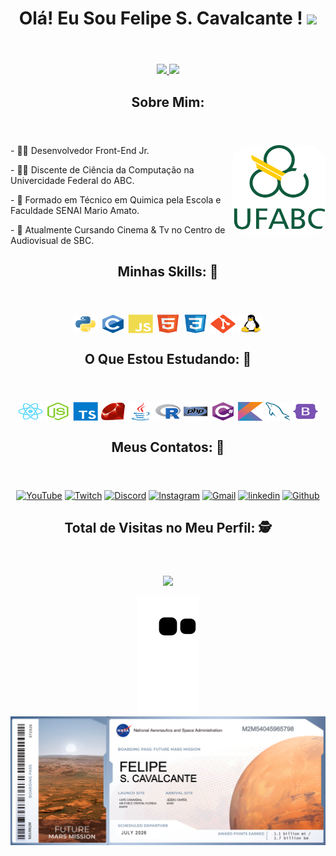 <!DOCTYPE html>
<html>
<body>
<header>
<h1 align="center">Olá! Eu Sou Felipe S. Cavalcante ! <img src="https://raw.githubusercontent.com/iampavangandhi/iampavangandhi/master/gifs/Hi.gif" width="30px"></h1>
</header>

<section align="center">
<a href="https://github.com/felipsgami">
<img height="180em" src="https://github-readme-stats.vercel.app/api?username=felipsgami&show_icons=true&theme=tokyonight&include_all_commits=true&count_private=true"/>
<img height="180em" src="https://github-readme-stats.vercel.app/api/top-langs/?username=felipsgami&layout=compact&langs_count=10&theme=tokyonight"/>
</a>
</section>
 
<section>
<header>
<h2 align="center">Sobre Mim:</h2>
</header>
<div style="display: inline_block"  >
<img align="right" width="150" height="145" style="border-radius:30px;" src="foto.png?raw=true" />
<p> - 👨‍💻 Desenvolvedor Front-End Jr.</p>
<p> - 👨‍🎓 Discente de Ciência da Computação na Univercidade Federal do ABC. </p>
<p> - 🧪 Formado em Técnico em Quimica pela Escola e Faculdade SENAI Mario Amato. </p>
<p> - 🎥 Atualmente Cursando Cinema & Tv no Centro de Audiovisual de SBC. </p>
</div>
</section>

<section>
<header>
<h2 align="center">Minhas Skills: 🧠</h2>
</header>
</section>
<section align="center">
<img align="center" title="Python" alt="Python" height="30" width="40" src="https://raw.githubusercontent.com/devicons/devicon/master/icons/python/python-original.svg">
<img align="center" title="C" alt="C" height="30" width="40" src="https://raw.githubusercontent.com/devicons/devicon/master/icons/c/c-original.svg">
<img align="center" title="Javascript" alt="Javascript" height="30" width="40" src="https://raw.githubusercontent.com/devicons/devicon/master/icons/javascript/javascript-plain.svg">
<img align="center" title="HTML" alt="HTML" height="30" width="40" src="https://raw.githubusercontent.com/devicons/devicon/master/icons/html5/html5-original.svg">
<img align="center" title="CSS" alt="CSS" height="30" width="40" src="https://raw.githubusercontent.com/devicons/devicon/master/icons/css3/css3-original.svg">
<img align="center" title="Git" alt="Git" height="30" width="40" src="https://raw.githubusercontent.com/devicons/devicon/master/icons/git/git-original.svg">
<img align="center" title="Linux" alt="linux" height="30" width="40" src="https://raw.githubusercontent.com/devicons/devicon/master/icons/linux/linux-original.svg">
</section>

<section>
<header>
<h2 align="center">O Que Estou Estudando: 📖</h2>
</header>
</section>
<section align="center">
<img align="center" title="React" alt="React" height="30" width="40" src="https://raw.githubusercontent.com/devicons/devicon/master/icons/react/react-original.svg">
<img align="center" title="NodeJS" alt="NodeJS" height="30" width="40" src="https://raw.githubusercontent.com/devicons/devicon/master/icons/nodejs/nodejs-plain.svg">
<img align="center" title="TypeScript" alt="TypeScript" height="30" width="40" src="https://raw.githubusercontent.com/devicons/devicon/master/icons/typescript/typescript-plain.svg">
<img align="center" title="Ruby" alt="Ruby" height="30" width="40" src="https://raw.githubusercontent.com/devicons/devicon/master/icons/ruby/ruby-original.svg">
<img align="center" title="Java" alt="Java" height="30" width="40" src="https://raw.githubusercontent.com/devicons/devicon/master/icons/java/java-original.svg">
<img align="center" title="R" alt="R" height="30" width="40" src="https://raw.githubusercontent.com/devicons/devicon/master/icons/r/r-original.svg">
<img align="center" title="PHP" alt="PHP" height="30" width="40" src="https://raw.githubusercontent.com/devicons/devicon/master/icons/php/php-original.svg">
<img align="center" title="C#" alt="C#" height="30" width="40" src="https://raw.githubusercontent.com/devicons/devicon/master/icons/csharp/csharp-original.svg">
<img align="center" title="Kotlin" alt="Kotlin" height="30" width="40" src="https://raw.githubusercontent.com/devicons/devicon/master/icons/kotlin/kotlin-original.svg">
<img align="center" title="MySQL" alt="MySQL" height="30" width="40" src="https://raw.githubusercontent.com/devicons/devicon/master/icons/mysql/mysql-original.svg">
<img align="center" title="Bootstrap" alt="Bootstrap" height="30" width="40" src="https://raw.githubusercontent.com/devicons/devicon/master/icons/bootstrap/bootstrap-plain.svg">
</section>
</section>

<section>
<header>
<h2 align="center">Meus Contatos: 📱</h2>
</header>
<section align="center">
<a href="https://www.youtube.com/" target="_blank"><img alt="YouTube" src="https://img.shields.io/badge/YouTube-FF0000?style=for-the-badge&logo=youtube&logoColor=white"></a>
<a href="https://www.twitch.tv/" target="_blank"><img alt="Twitch" src="https://img.shields.io/badge/Twitch-9146FF?style=for-the-badge&logo=twitch&logoColor=white"></a>
<a href="https://discord.gg/" target="_blank"><img alt="Discord" src="https://img.shields.io/badge/Discord-7289DA?style=for-the-badge&logo=discord&logoColor=white"></a> 
<a href="https://www.instagram.com/Felipsgami"><img alt="Instagram" src="https://img.shields.io/badge/-Instagram-%23E4405F?style=for-the-badge&logo=instagram&logoColor=white"></a>
<a href = "mailto:felipsgami@gmail.com"><img alt="Gmail" src="https://img.shields.io/badge/-Gmail-%23333?style=for-the-badge&logo=gmail&logoColor=white"></a>
<a href="https://www.linkedin.com/in/felipescavalcante/" target="_blank"><img alt="linkedin" src="https://img.shields.io/badge/-LinkedIn-%230077B5?style=for-the-badge&logo=linkedin&logoColor=white"></a> 
<a href="https://github.com/felipsgami" target="_blank"><img alt="Github" src="https://img.shields.io/badge/github-%23100000.svg?&style=for-the-badge&logo=github&logoColor=white"></a>
</section>

<section>
<header>
<h2 align="center">Total de Visitas no Meu Perfil: 🕵️</h2>
</header>
<p align="center"> 
<img alingn="center" src="https://profile-counter.glitch.me/felipsgami/count.svg" />
</p>
</section>
 
<section align="center"> 
<img align="center" title="Snake" alt="Snake" src=https://github.com/rafaballerini/rafaballerini/blob/output/github-contribution-grid-snake.svg>
</section>

<section align="center">
<img align="center" title="Nasa" alt="Nasa" src=https://github.com/Felipsgami/Felipsgami/blob/main/BoardingPass_MyNameOnFutureMission.png/>
</section>
</body>
</html>
